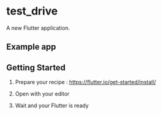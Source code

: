 # test_drive

A new Flutter application.

## Example app


## Getting Started

1. Prepare your recipe :
   https://flutter.io/get-started/install/

2. Open with your editor

3. Wait and your Flutter is ready

